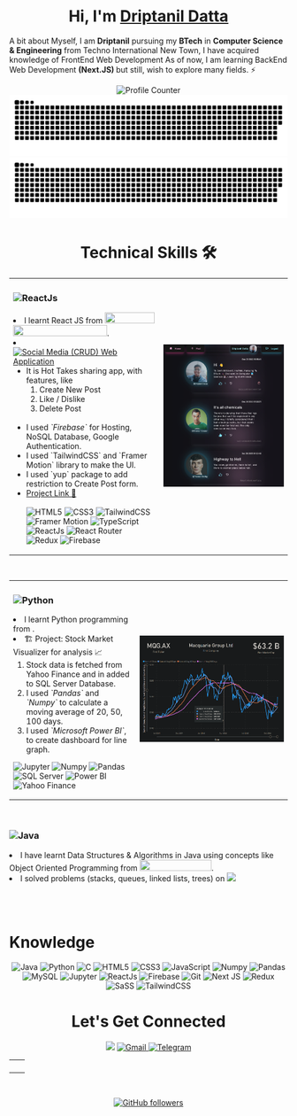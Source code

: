 

<h1 align="center" >Hi, I'm <a href="https://twitter.com/DriptanilDatta" target="_blank"> Driptanil Datta </a></h1>

A bit about Myself, I am <b>Driptanil</b> pursuing my <b>BTech</b> in <b>Computer Science & Engineering</b> from Techno International New Town, I have acquired knowledge of FrontEnd Web Development As of now, I am learning BackEnd Web Development <b>(Next.JS) </b> but still, wish to explore many fields. ⚡
<div align="center"><img src="https://komarev.com/ghpvc/?username=driptanil&label=Profile%20views&color=6805D3&style=flat" alt="Profile Counter">
<br></div>
<div align="center">
<img src=https://raw.githubusercontent.com/driptanil/driptanil/output/github-contribution-grid-snake-dark.svg#gh-dark-mode-only) alt="github contribution grid snake">
  
<img src="https://raw.githubusercontent.com/driptanil/driptanil/output/github-contribution-grid-snake.svg#gh-light-mode-only" alt="github contribution grid snake progress">
</div>
<h1 size="40px" align="center">Technical Skills 🛠</h1>

<!-- REACT -->
<table >
<tr>
<td>
<div>
  <h3><img alt="ReactJs" height="40" src="https://img.shields.io/badge/React-20232A?style=for-the-badge&logo=react&logoColor=61DAFB" /></h3>
  <li>I learnt React JS from 
  <a href="https://www.youtube.com/playlist?list=PLpPqplz6dKxW5ZfERUPoYTtNUNvrEebAR">
  <img width="90" height="20"src="https://img.shields.io/badge/Pedro_Tech-FF0000?style=for-the-badge&logo=youtube&logoColor=white"></a>
  <a href="https://www.udemy.com/course/react-redux/">
  <img width="170" height="20"src="https://img.shields.io/badge/Modern_React_with_Redux-58287F?style=for-the-badge&logo=Udemy&logoColor=white"></a>.
  <br>

<li> <a href="https://social-hot-takes.web.app/" >   <img height="40" alt="Social Media (CRUD) Web Application" src="https://img.shields.io/badge/Social_Media_(CRUD)_Web_Application-282A3A?style=for-the-badge" ></a>

<br>
<ul>
  <li> It is Hot Takes sharing app, with features, like 
  <ol>
  <li> Create New Post
  <li> Like / Dislike
  <li> Delete Post
  </ol>

  <br>
    <li> I used <i>`Firebase`</i> for Hosting, NoSQL Database, Google Authentication.
    <li> I used `TailwindCSS` and `Framer Motion` library to make the UI.
    <li> I used `yup` package to add restriction to Create Post form.
    <li><a href="https://social-hot-takes.web.app/">Project Link 🔗</a>
      

<br>
       
  <br>
  <img alt="HTML5" src="https://img.shields.io/badge/html5-%23E34F26.svg?&style=for-the-badge&logo=html5&logoColor=white" />
 <img alt="CSS3" src="https://img.shields.io/badge/css3-%231572B6.svg?&style=for-the-badge&logo=css3&logoColor=white" />
  <img alt="TailwindCSS" src="https://img.shields.io/badge/tailwindcss-%2338B2AC.svg?style=for-the-badge&logo=tailwind-css&logoColor=white"/>
  <img alt="Framer Motion" src="https://img.shields.io/badge/Framer_Motion-black?style=for-the-badge&logo=framer&logoColor=blue" >
<img alt="TypeScript" src="https://img.shields.io/badge/typescript-%23007ACC.svg?style=for-the-badge&logo=typescript&logoColor=white">
<img alt="ReactJs" src="https://img.shields.io/badge/React-20232A?style=for-the-badge&logo=react&logoColor=61DAFB" />
<img alt="React Router" src="https://img.shields.io/badge/React_Router-CA4245?style=for-the-badge&logo=react-router&logoColor=white">
 <img alt="Redux" src="https://img.shields.io/badge/redux-%23593d88.svg?style=for-the-badge&logo=redux&logoColor=white"/>
<img alt="Firebase" src="https://img.shields.io/badge/firebase-ffca28?style=for-the-badge&logo=firebase&logoColor=black" />
  </ul>
</ul>
</div>
</td>
<td>
<img src="./image/react.png" width="1500">
</td>
</tr>
</table>

<br>

<table>
<tr>
<td>
<div>
  <h3>
      <img alt="Python" height="40" src="https://img.shields.io/badge/python-%2314354C.svg?style=for-the-badge&logo=python&logoColor=white" /> 
  </h3>
  <li>I learnt Python programming from .

  <br>
  <li>🏗️ Project: Stock Market Visualizer for analysis 📈
  
  <br>
  <ol>
  <li> Stock data is fetched from Yahoo Finance and in added to SQL Server Database. 
  <li>I used <i>`Pandas`</i> and <i>`Numpy`</i> to calculate a moving average of 20, 50, 100 days. 
  <li> I used <i>`Microsoft Power BI`</i>, to create dashboard for line graph.
  </ol>
  <p>
  <img alt="Jupyter" src="https://img.shields.io/badge/Jupyter-F37626.svg?&style=for-the-badge&logo=Jupyter&logoColor=white" />
  <img alt="Numpy" src="https://img.shields.io/badge/Numpy-777BB4?style=for-the-badge&logo=numpy&logoColor=white" />
  <img alt="Pandas" src="https://img.shields.io/badge/Pandas-2C2D72?style=for-the-badge&logo=pandas&logoColor=white" />
  <img alt="SQL Server" src="https://img.shields.io/badge/SQL_Server-CC2927?style=for-the-badge&logo=microsoft-sql-server&logoColor=white">
  <img alt="Power BI" src="https://img.shields.io/badge/Power_BI-FEAA2D?style=for-the-badge&logo=deezer&logoColor=white">
  <img alt="Yahoo Finance" src="https://img.shields.io/badge/Yahoo_FInance-543DE0?style=for-the-badge&logo=yahoo&logoColor=white" >
  </p>
</div>
</td>
<td><img width="1000" src="./image/python.png"></td>
</tr>
</table>
<br>
<!-- JAVA -->
<div><h3><img alt="Java" height="40" src="https://img.shields.io/badge/Java-ED8B00?style=for-the-badge&logo=java&logoColor=black" /> </h3>
<li>I have learnt Data Structures & Algorithms in Java using concepts like Object Oriented Programming from <a href="https://www.youtube.com/playlist?list=PLpPqplz6dKxW5ZfERUPoYTtNUNvrEebAR">
  <img width="130" height="20"src="https://img.shields.io/badge/Kunal_Kushwaha-FF0000?style=for-the-badge&logo=youtube&logoColor=white"></a>.
<li>I solved problems (stacks, queues, linked lists, trees) on <a href = "https://leetcode.com/driptanil/"> <img  height="20" src="https://img.shields.io/badge/-LeetCode-FFA116?style=for-the-badge&logo=LeetCode&logoColor=black"></a>
</div>
<br>
<!-- ![TypeScript](https://img.shields.io/badge/typescript-%23007ACC.svg?style=for-the-badge&logo=typescript&logoColor=white) -->

<br>
<br>
<h1>Knowledge </h1>

<div align="center">
<p align="center"> 
 <img alt="Java" src="https://img.shields.io/badge/java-%23ED8B00.svg?&style=for-the-badge&logo=java&logoColor=white" />
 <img alt="Python" src="https://img.shields.io/badge/python-%2314354C.svg?style=for-the-badge&logo=python&logoColor=white"/>
<img alt="C" src="https://img.shields.io/badge/c-%2300599C.svg?&style=for-the-badge&logo=c&logoColor=white" />
<img alt="HTML5" src="https://img.shields.io/badge/html5-%23E34F26.svg?&style=for-the-badge&logo=html5&logoColor=white" />
 <img alt="CSS3" src="https://img.shields.io/badge/css3-%231572B6.svg?&style=for-the-badge&logo=css3&logoColor=white" />
 <img alt="JavaScript" src="https://img.shields.io/badge/javascript-%23323330.svg?&style=for-the-badge&logo=javascript&logoColor=%23F7DF1E" />
 <img alt="Numpy" src="https://img.shields.io/badge/Numpy-777BB4?style=for-the-badge&logo=numpy&logoColor=white" />
 <img alt="Pandas" src="https://img.shields.io/badge/Pandas-2C2D72?style=for-the-badge&logo=pandas&logoColor=white" />
 <img alt="MySQL" src="https://img.shields.io/badge/MySQL-00000F?style=for-the-badge&logo=mysql&logoColor=white" />
    <img alt="Jupyter" src="https://img.shields.io/badge/Jupyter-F37626.svg?&style=for-the-badge&logo=Jupyter&logoColor=white" />
    <img alt="ReactJs" src="https://img.shields.io/badge/React-20232A?style=for-the-badge&logo=react&logoColor=61DAFB" />
    <img alt="Firebase" src="https://img.shields.io/badge/firebase-ffca28?style=for-the-badge&logo=firebase&logoColor=black" />
    <img alt="Git" src="https://img.shields.io/badge/Git-F05032?style=for-the-badge&logo=git&logoColor=white" />
   <img alt="Next JS" src="https://img.shields.io/badge/Next-black?style=for-the-badge&logo=next.js&logoColor=white"/>
   <img alt="Redux" src="https://img.shields.io/badge/redux-%23593d88.svg?style=for-the-badge&logo=redux&logoColor=white"/>
    <img alt="SaSS" src="https://img.shields.io/badge/SASS-hotpink.svg?style=for-the-badge&logo=SASS&logoColor=white"/>
   <img alt="TailwindCSS" src="https://img.shields.io/badge/tailwindcss-%2338B2AC.svg?style=for-the-badge&logo=tailwind-css&logoColor=white"/>
</p>

 <h1 align="center">Let's Get Connected</h1>

<div align="center">

<a href="https://twitter.com/DriptanilDatta" target="_blank"><img src="https://img.shields.io/badge/twitter-%2300acee.svg?&style=for-the-badge&logo=twitter&logoColor=white&alt=twitter" /></a>
<a href="mailto:driprecovery@gmail.com"><img  alt="Gmail" src="https://img.shields.io/badge/Gmail-D14836?style=for-the-badge&logo=gmail&logoColor=white" />
<a  href="https://t.me/driptanil"><img alt=" Telegram" src="https://img.shields.io/badge/Telegram-2CA5E0?style=for-the-badge&logo=telegram&logoColor=white"></a>

<!-- <a  href="https://discord.com/users/758681549993541684"><img alt=" Discord" src="https://img.shields.io/badge/Discord-7289DA?style=for-the-badge&logo=discord&logoColor=white"> -->
<!-- <a  href="" target="_blank"><img alt="LinkedIn" src="https://img.shields.io/badge/linkedin%20-%230077B5.svg?&style=for-the-badge&logo=linkedin&logoColor=white" /></a> -->
</a>

</div>
   
<table>
  <tr>

<td><img src="https://github-readme-stats.vercel.app/api?username=driptanil&include_all_commits=true&count_private=true&show_icons=true&line_height=20&title_color=7A7ADB&icon_color=2234AE&text_color=D3D3D3&bg_color=0,000000,130F40" alt="" />
    <td><img src="https://github-readme-stats.vercel.app/api/top-langs?username=driptanil&show_icons=true&locale=en&layout=compact&title_color=7A7ADB&icon_color=2234AE&text_color=D3D3D3&bg_color=0,000000,130F40" alt="" /></td>
  </tr>
</table>

<div align="center">
<p><img align="center" src="https://github-readme-streak-stats.herokuapp.com/?user=driptanil&theme=dark" alt="" /></p>
  </div>

[![GitHub followers](https://img.shields.io/github/followers/driptanil.svg?style=social&label=Follow)](https://github.com/driptanil?tab=followers)
